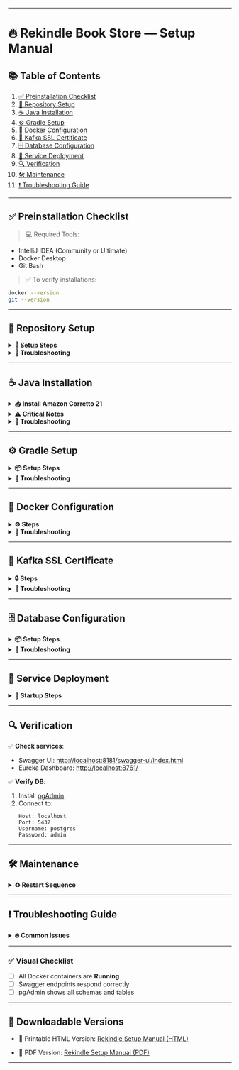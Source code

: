 

---

# 🔥 Rekindle Book Store — Setup Manual

## 📚 Table of Contents
1. [✅ Preinstallation Checklist](#✅-preinstallation-checklist)  
2. [📁 Repository Setup](#📁-repository-setup)  
3. [☕ Java Installation](#☕-java-installation)  
4. [⚙️ Gradle Setup](#⚙️-gradle-setup)  
5. [🐳 Docker Configuration](#🐳-docker-configuration)  
6. [🔐 Kafka SSL Certificate](#🔐-kafka-ssl-certificate)  
7. [🗄️ Database Configuration](#🗄️-database-configuration)  
8. [🚀 Service Deployment](#🚀-service-deployment)  
9. [🔍 Verification](#🔍-verification)  
10. [🛠️ Maintenance](#🛠️-maintenance)  
11. [❗ Troubleshooting Guide](#❗-troubleshooting-guide)

---

## ✅ Preinstallation Checklist

> 💻 Required Tools:
- IntelliJ IDEA (Community or Ultimate)
- Docker Desktop
- Git Bash

> ✅ To verify installations:
```bash
docker --version
git --version
```

---

## 📁 Repository Setup

<details>
<summary><strong>📂 Setup Steps</strong></summary>

1. **Create project folder**
   ```bash
   mkdir C:\Projects\test-automation
   ```

2. **Clone the repository**
   ```bash
   git clone https://eysbp.visualstudio.com/gwtrn/_git/test-automation
   ```

3. **Open in IntelliJ**
   - Select **"Get from Version Control"**
   - Do **NOT** create a new project manually
   - When asked for credentials:
     - Visit the credentials portal
     - Generate and paste them into IntelliJ
</details>

<details>
<summary><strong>🔧 Troubleshooting</strong></summary>

| ❌ Problem | ✅ Solution |
|-----------|-------------|
| Missing project folder | Create `C:\Projects\test-automation` manually |
| Credential issues | Always use fresh credentials from portal |
| Missing SQL migration | Run:<br>`git merge origin/master` |
</details>

---

## ☕ Java Installation

<details>
<summary><strong>📥 Install Amazon Corretto 21</strong></summary>

1. **Download JDK**  
   [Download Amazon Corretto 21 (Windows x64)](https://corretto.aws/downloads/resources/21.0.1.12.1/amazon-corretto-21.0.1.12.1-windows-x64-jdk.zip)

2. **Extract to**:
   ```
   C:\Projects\jdk21.0.1_12
   ```

3. **Set Environment Variables**:
   ```bash
   JAVA_HOME = C:\Projects\jdk21.0.1_12
   PATH += %JAVA_HOME%\bin
   ```

4. **In IntelliJ**:
   - Go to `Settings → Build Tools → Gradle`
   - Set **Gradle JVM** to Amazon Corretto 21
</details>

<details>
<summary><strong>⚠️ Critical Notes</strong></summary>

> ⚠️ Gradle must be installed **before** setting Java in IntelliJ  
> 📁 Project files live inside `/rekindle-book-store` folder
</details>

<details>
<summary><strong>🔧 Troubleshooting</strong></summary>

| ❌ Error | 🛠️ Fix |
|---------|--------|
| Java not recognized | Ensure `JAVA_HOME` points to a full JDK |
| IntelliJ errors | 1. Confirm Java 21 is selected<br>2. Reimport Gradle project |
</details>

---

## ⚙️ Gradle Setup

<details>
<summary><strong>📦 Setup Steps</strong></summary>

1. **Download Gradle 8.5**  
   [Download](https://services.gradle.org/distributions/gradle-8.5-bin.zip)

2. **Extract to**:
   ```
   C:\Projects\gradle-8.5
   ```

3. **Set Environment Variables**:
   ```bash
   GRADLE_HOME = C:\Projects\gradle-8.5
   PATH += %GRADLE_HOME%\bin
   ```

4. **Verify installation**:
   ```bash
   gradle --version
   ```
</details>

<details>
<summary><strong>🔧 Troubleshooting</strong></summary>

| ❌ Error | 🛠️ Fix |
|---------|--------|
| Gradle not recognized | 1. Check PATH<br>2. Restart terminal |
| Build fails | Delete `build` folder and run:<br>`gradle clean build` |
</details>

---

## 🐳 Docker Configuration

<details>
<summary><strong>⚙️ Steps</strong></summary>

1. **Request Docker license** via engagement portal  
2. **Install Docker Desktop**  
3. **Update Docker config**:
   - Remove this line from:  
     ```
     C:\Users\{USER}\.docker\config.json
     ```
     ```json
     "credsStore": "desktop"
     ```
</details>

<details>
<summary><strong>🔧 Troubleshooting</strong></summary>

| ❌ Issue | ✅ Solution |
|---------|-------------|
| Login failures | Reinstall Docker and reapply license |
| Port conflicts | Update ports in `.yml` files |
</details>

---

## 🔐 Kafka SSL Certificate

<details>
<summary><strong>🔒 Steps</strong></summary>

1. **Download certificate** from [Confluent Maven](https://packages.confluent.io/maven/)  
2. **Import certificate**:
   ```powershell
   & "$JAVA_HOME\bin\keytool.exe" -importcert -alias confluent -cacerts -file "_.confluent.io.crt" -storepass changeit -noprompt
   ```
</details>

<details>
<summary><strong>🔧 Troubleshooting</strong></summary>

| 🧩 Problem | 🛠️ Command |
|-----------|------------|
| Alias already exists | `keytool -delete -alias confluent -cacerts` |
| Verify certificate | `keytool -list -cacerts | findstr "confluent"` |
</details>

---

## 🗄️ Database Configuration

<details>
<summary><strong>📦 Setup Steps</strong></summary>

1. **Start PostgreSQL**:
   ```bash
   docker-compose -f init_rekindle_database.yml up -d --wait
   ```

2. **Run migrations** *(run from project root!)*:
   ```bash
   cd C:\Projects\test-automation\rekindle-book-store
   gradle flywayMigrate
   ```
</details>

<details>
<summary><strong>🔧 Troubleshooting</strong></summary>

| ❌ Error | ✅ Fix |
|---------|--------|
| Migration fails | 1. Ensure you’re in root dir<br>2. Confirm PostgreSQL is running |
</details>

---

## 🚀 Service Deployment

<details>
<summary><strong>🔧 Startup Steps</strong></summary>

1. **Start Kafka Cluster**:
   ```bash
   docker-compose -f init_kafka_cluster.yml up -d
   ```

2. **Start App Services**:
   ```bash
   docker-compose -f init_rekindle_app.yml up -d
   ```

3. **Verify**:
   ```bash
   docker ps
   ```
</details>

---

## 🔍 Verification

✅ **Check services**:
- Swagger UI: [http://localhost:8181/swagger-ui/index.html](http://localhost:8181/swagger-ui/index.html)  
- Eureka Dashboard: [http://localhost:8761/](http://localhost:8761/)

✅ **Verify DB**:
1. Install [pgAdmin](https://www.pgadmin.org/download/)  
2. Connect to:  
   ```
   Host: localhost  
   Port: 5432  
   Username: postgres  
   Password: admin  
   ```

---

## 🛠️ Maintenance

<details>
<summary><strong>♻️ Restart Sequence</strong></summary>

```bash
# Stop services
docker-compose -f init_kafka_cluster.yml stop
docker-compose -f init_rekindle_app.yml stop

# Start services
docker-compose -f init_kafka_cluster.yml start
docker-compose -f init_rekindle_app.yml start
```
</details>

---

## ❗ Troubleshooting Guide

<details>
<summary><strong>🔥 Common Issues</strong></summary>

| 🐞 Error | 🛠️ Solution |
|---------|--------------|
| `503 Service Unavailable` | Restart all services |
| `PKIX path failed` | Reimport Kafka cert |
| Gradle build failed | 1. Verify paths<br>2. Run `gradle clean` |
</details>

---

### ✅ Visual Checklist
- [ ] All Docker containers are **Running**
- [ ] Swagger endpoints respond correctly
- [ ] pgAdmin shows all schemas and tables

---

## 📎 Downloadable Versions

- 📄 Printable HTML Version: [Rekindle Setup Manual (HTML)](https://github.com/ElnuraAyase/TestingJ1/raw/main/rekindle_setup_manual.html)

- 📕 PDF Version: [Rekindle Setup Manual (PDF)](https://github.com/ElnuraAyase/TestingJ1/raw/main/rekindle_setup_manual.pdf)

---

